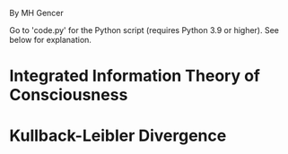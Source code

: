 By MH Gencer

Go to 'code.py' for the Python script (requires Python 3.9 or higher). See below for explanation. 

# Integrated Information Theory of Consciousness


# Kullback-Leibler Divergence


